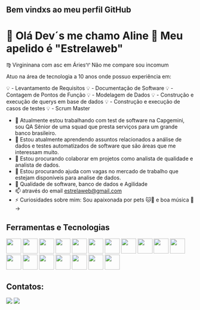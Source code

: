 ## Bem vindxs ao meu perfil GitHub 

# 👋 Olá Dev´s me chamo Aline 👋 Meu apelido é "Estrelaweb"

♍ Virgininana com asc em Áries♈
Não me compare sou incomum 

Atuo na área de tecnologia a 10 anos onde possuo experiência em: 

💡 - Levantamento de Requisitos
💡 - Documentação de Software
💡 - Contagem de Pontos de Função
💡 - Modelagem de Dados
💡 - Construção e execução de querys em base de dados
💡 - Construção e execução de casos de testes
💡 - Scrum Master


- 🔭 Atualmente estou trabalhando com test de software na Capgemini, sou QA Sênior de uma squad que presta serviços para um grande banco brasileiro.
- 🌱 Estou atualmente aprendendo assuntos relacionados a análise de dados e testes automatizados de software que são áreas que me interessam muito.
- 👯 Estou procurando colaborar em projetos como analista de qualidade e analista de dados.
- 🤔 Estou procurando ajuda com vagas no mercado de trabalho que estejam disponíveis para analise de dados.
- 💬 Qualidade de software, banco de dados e Agilidade
- 📫 através do email estrelaweb@gmail.com
- ⚡ Curiosidades sobre mim: Sou apaixonada por pets 🐱🐶 e boa música 🎷
->

## Ferramentas e Tecnologias


<img loading="lazy" src="https://cdn.jsdelivr.net/gh/devicons/devicon/icons/git/git-original.svg" width="40" height="40"/> <img loading="lazy" src="https://cdn.jsdelivr.net/gh/devicons/devicon@latest/icons/filezilla/filezilla-original.svg" width="40" height="40" /> <img loading="lazy" src="https://cdn.jsdelivr.net/gh/devicons/devicon@latest/icons/java/java-original.svg" width="40" height="40"/>
<img loading="lazy" src="https://cdn.jsdelivr.net/gh/devicons/devicon@latest/icons/jenkins/jenkins-line.svg" width="40" height="40"/>
<img loading="lazy" src="https://cdn.jsdelivr.net/gh/devicons/devicon@latest/icons/jira/jira-original-wordmark.svg" width="40" height="40"/>
<img loading="lazy" src="https://cdn.jsdelivr.net/gh/devicons/devicon@latest/icons/mysql/mysql-plain-wordmark.svg" width="40" height="40" />
<img loading="lazy" src="https://cdn.jsdelivr.net/gh/devicons/devicon@latest/icons/oracle/oracle-original.svg" width="40" height="40" />
<img loading="lazy" src="https://cdn.jsdelivr.net/gh/devicons/devicon@latest/icons/php/php-original.svg" width="40" height="40" />
<img loading="lazy" src="https://cdn.jsdelivr.net/gh/devicons/devicon@latest/icons/postman/postman-original.svg" width="40" height="40" />
<img loading="lazy" src="https://cdn.jsdelivr.net/gh/devicons/devicon@latest/icons/python/python-original.svg" width="40" height="40" />
<img loading="lazy" src="https://cdn.jsdelivr.net/gh/devicons/devicon@latest/icons/trello/trello-original.svg" width="40" height="40" />
<img loading="lazy" src="https://cdn.jsdelivr.net/gh/devicons/devicon@latest/icons/visualstudio/visualstudio-original.svg" width="40" height="40" />
<img loading="lazy" src="https://cdn.jsdelivr.net/gh/devicons/devicon@latest/icons/xml/xml-original.svg" width="40" height="40" />
<img loading="lazy" src="https://cdn.jsdelivr.net/gh/devicons/devicon@latest/icons/zend/zend-original.svg" width="40" height="40" />
<img loading="lazy" src="https://cdn.jsdelivr.net/gh/devicons/devicon@latest/icons/windows11/windows11-original.svg" width="40" height="40" />
<img loading="lazy" src="https://cdn.jsdelivr.net/gh/devicons/devicon@latest/icons/cakephp/cakephp-original.svg" width="40" height="40" />
<img loading="lazy" src="https://cdn.jsdelivr.net/gh/devicons/devicon@latest/icons/apache/apache-original.svg" width="40" height="40" />
<img loading="lazy" src="https://cdn.jsdelivr.net/gh/devicons/devicon@latest/icons/sqldeveloper/sqldeveloper-original.svg" width="40" height="40" />
          
  ## Contatos:

<div>
<a href = "mailto:estrelaweb@gmail.com"><img loading="lazy" src="https://img.shields.io/badge/Gmail-D14836?style=for-the-badge&logo=gmail&logoColor=white" target="_blank"></a>
<a href="https://www.linkedin.com/in/aline-santana-a448123b" target="_blank"><img loading="lazy" src="https://img.shields.io/badge/-LinkedIn-%230077B5?style=for-the-badge&logo=linkedin&logoColor=white" target="_blank"></a>   
</div>     
          
               
          
          
          
          
          
          
          
          
          
                   
                    
